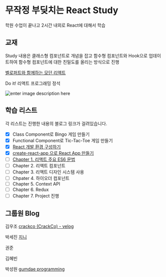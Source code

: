 # 무작정 부딪치는 React Study

학원 수업이 끝나고 2시간 내외로 React에 대해서 학습

## 교재

Study 내용은 클래스형 컴포넌트로 개념을 잡고 함수형 컴포넌트와 Hook으로 업데이트하여 함수형 컴포넌트에 대한 친밀도를 올리는 방식으로 진행

[벨로퍼트와 함께하는 모던 리액트](https://react.vlpt.us/)

Do it! 리액트 프로그래밍 정석

![enter image description here](https://s3.us-west-2.amazonaws.com/secure.notion-static.com/6ba40984-d25f-4e13-8ad3-909aecb26094/Untitled.png?X-Amz-Algorithm=AWS4-HMAC-SHA256&X-Amz-Credential=AKIAT73L2G45O3KS52Y5/20200919/us-west-2/s3/aws4_request&X-Amz-Date=20200919T074728Z&X-Amz-Expires=86400&X-Amz-Signature=1050b5c06756a400ae5ab5d6a40d0f6e36b81e5a0ec64e31e5bf54d7641ecda8&X-Amz-SignedHeaders=host&response-content-disposition=filename%20=%22Untitled.png%22)

## 학습 리스트

각 리스트는 진행한 내용의 블로그 링크가 걸려있습니다.

- [x] Class Component로 Bingo 게임 만들기
- [x] Functional Component로 Tic-Tac-Toe 게임 만들기
- [x] [React 개발 환경 구성하기](https://velog.io/@crackco/React-%EA%B0%9C%EB%B0%9C-%ED%99%98%EA%B2%BD-%EA%B5%AC%EC%84%B1%ED%95%98%EA%B8%B0)
- [x] [create-react-app 으로 React App 만들기](https://velog.io/@crackco/2.-React-%EB%AC%B4%EC%9E%91%EC%A0%95-React-App-%EC%83%9D%EC%84%B1%ED%95%98%EA%B8%B0)
- [ ] [Chapter 1. 리액트 주요 ES6 문법](https://velog.io/@crackco/series/%EC%A7%9A%EB%8B%A4-ES6)
- [ ] Chapter 2. 리액트 컴포넌트
- [ ] Chapter 3. 리액트 디자인 시스템 사용
- [ ] Chpater 4. 하이오더 컴포넌트
- [ ] Chapter 5. Context API
- [ ] Chapter 6. Redux
- [ ] Chapter 7. Project 진행

## 그룹원 Blog

김우조 [crackco (CrackCo) - velog](https://velog.io/@crackco)

박세진 [지니](https://jin-vv.tistory.com/)

권준

김혜빈

박성원 [gumdae programming](https://gumdaeprg.tistory.com/)
